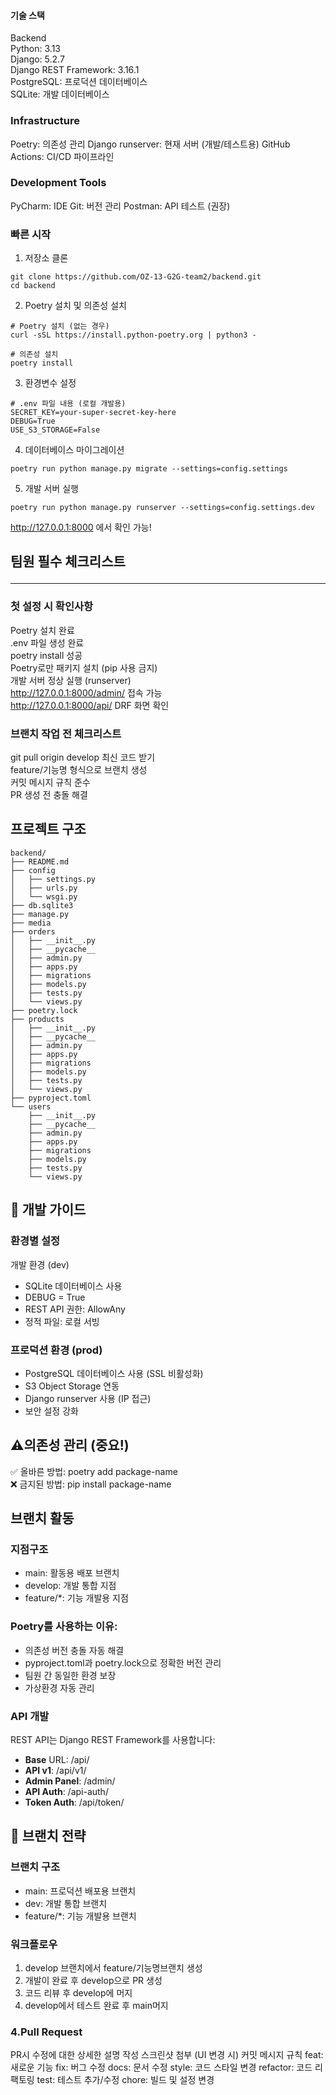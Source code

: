 #### 기술 스택
Backend<br>
Python: 3.13<br>
Django: 5.2.7<br>
Django REST Framework: 3.16.1<br>
PostgreSQL: 프로덕션 데이터베이스<br>
SQLite: 개발 데이터베이스

### Infrastructure
Poetry: 의존성 관리
Django runserver: 현재 서버 (개발/테스트용)
GitHub Actions: CI/CD 파이프라인

### Development Tools
PyCharm: IDE
Git: 버전 관리
Postman: API 테스트 (권장)

### 빠른 시작
1. 저장소 클론
```
git clone https://github.com/OZ-13-G2G-team2/backend.git
cd backend
```
2. Poetry 설치 및 의존성 설치
```
# Poetry 설치 (없는 경우)
curl -sSL https://install.python-poetry.org | python3 -

# 의존성 설치
poetry install
```
3. 환경변수 설정
```
# .env 파일 내용 (로컬 개발용)
SECRET_KEY=your-super-secret-key-here
DEBUG=True
USE_S3_STORAGE=False
```
4. 데이터베이스 마이그레이션
```
poetry run python manage.py migrate --settings=config.settings
```
5. 개발 서버 실행
```
poetry run python manage.py runserver --settings=config.settings.dev
```
http://127.0.0.1:8000 에서 확인 가능!



## 팀원 필수 체크리스트<hr>
### 첫 설정 시 확인사항<br>
Poetry 설치 완료<br>
.env 파일 생성 완료<br>
poetry install 성공<br>
Poetry로만 패키지 설치 (pip 사용 금지)<br>
개발 서버 정상 실행 (runserver)<br>
http://127.0.0.1:8000/admin/ 접속 가능<br>
http://127.0.0.1:8000/api/ DRF 화면 확인<br>
### 브랜치 작업 전 체크리스트<br>
git pull origin develop 최신 코드 받기<br>
feature/기능명 형식으로 브랜치 생성<br>
커밋 메시지 규칙 준수<br>
PR 생성 전 충돌 해결

## 프로젝트 구조
```
backend/
├── README.md
├── config
│   ├── settings.py
│   ├── urls.py
│   └── wsgi.py
├── db.sqlite3
├── manage.py
├── media 
├── orders
│   ├── __init__.py
│   ├── __pycache__
│   ├── admin.py
│   ├── apps.py
│   ├── migrations
│   ├── models.py
│   ├── tests.py
│   └── views.py
├── poetry.lock
├── products
│   ├── __init__.py
│   ├── __pycache__
│   ├── admin.py
│   ├── apps.py
│   ├── migrations
│   ├── models.py
│   ├── tests.py
│   └── views.py
├── pyproject.toml
└── users
    ├── __init__.py
    ├── __pycache__
    ├── admin.py
    ├── apps.py
    ├── migrations
    ├── models.py
    ├── tests.py
    └── views.py
```
## 🔧 개발 가이드
### 환경별 설정<br>
개발 환경 (dev)<br>
- SQLite 데이터베이스 사용<br>
- DEBUG = True<br>
- REST API 권한: AllowAny<br>
- 정적 파일: 로컬 서빙<br>

### 프로덕션 환경 (prod)<br>
- PostgreSQL 데이터베이스 사용 (SSL 비활성화)<br>
- S3 Object Storage 연동<br>
- Django runserver 사용 (IP 접근)<br>
- 보안 설정 강화


## ⚠️의존성 관리 (중요!)
✅ 올바른 방법: poetry add package-name<br>
❌ 금지된 방법: pip install package-name


## 브랜치 활동

### 지점구조
- main: 활동용 배포 브랜치
- develop: 개발 통합 지점
- feature/*: 기능 개발용 지점

### Poetry를 사용하는 이유:

- 의존성 버전 충돌 자동 해결
- pyproject.toml과 poetry.lock으로 정확한 버전 관리
- 팀원 간 동일한 환경 보장
- 가상환경 자동 관리


### API 개발
REST API는 Django REST Framework를 사용합니다:

- **Base** URL: /api/
- **API v1**: /api/v1/
- **Admin Panel**: /admin/
- **API Auth**: /api-auth/
- **Token Auth**: /api/token/

## 🌿 브랜치 전략

### 브랜치 구조
- main: 프로덕션 배포용 브랜치
- dev: 개발 통합 브랜치
- feature/*: 기능 개발용 브랜치

### 워크플로우
1. develop 브랜치에서 feature/기능명브랜치 생성
2. 개발이 완료 후 develop으로 PR 생성
3. 코드 리뷰 후 develop에 머지
4. develop에서 테스트 완료 후 main머지


### 4.Pull Request
PR시 수정에 대한 상세한 설명 작성
스크린샷 첨부 (UI 변경 시)
커밋 메시지 규칙
feat: 새로운 기능
fix: 버그 수정
docs: 문서 수정
style: 코드 스타일 변경
refactor: 코드 리팩토링
test: 테스트 추가/수정
chore: 빌드 및 설정 변경